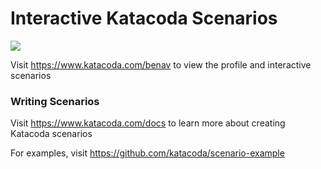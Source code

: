 # Interactive Katacoda Scenarios

[![](http://shields.katacoda.com/katacoda/benav/count.svg)](https://www.katacoda.com/benav "Get your profile on Katacoda.com")

Visit https://www.katacoda.com/benav to view the profile and interactive scenarios

### Writing Scenarios
Visit https://www.katacoda.com/docs to learn more about creating Katacoda scenarios

For examples, visit https://github.com/katacoda/scenario-example
